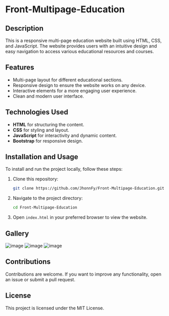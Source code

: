 # Front-Multipage-Education

## Description

This is a responsive multi-page education website built using HTML, CSS, and JavaScript. The website provides users with an intuitive design and easy navigation to access various educational resources and courses.

## Features

- Multi-page layout for different educational sections.
- Responsive design to ensure the website works on any device.
- Interactive elements for a more engaging user experience.
- Clean and modern user interface.

## Technologies Used

- **HTML** for structuring the content.
- **CSS** for styling and layout.
- **JavaScript** for interactivity and dynamic content.
- **Bootstrap** for responsive design.

## Installation and Usage

To install and run the project locally, follow these steps:

1. Clone this repository:
    ```bash
    git clone https://github.com/JhonnFy/Front-Multipage-Education.git
    ```

2. Navigate to the project directory:
    ```bash
    cd Front-Multipage-Education
    ```

3. Open `index.html` in your preferred browser to view the website.

## Gallery
![image](https://github.com/JhonnFy/Front-Multipage-Education/assets/97255802/483df612-9e84-4e98-a3e2-1734e8dcd3cb)
![image](https://github.com/JhonnFy/Front-Multipage-Education/assets/97255802/8881bdc3-a803-4298-a1f7-799a3205ad77)
![image](https://github.com/JhonnFy/Front-Multipage-Education/assets/97255802/bdaa81f7-0ca4-4b9e-a2b2-4598ad84fc99)

## Contributions

Contributions are welcome. If you want to improve any functionality, open an issue or submit a pull request.

## License
This project is licensed under the MIT License.

